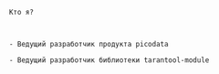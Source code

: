 

     Кто я?



     - Ведущий разработчик продукта picodata

     - Ведущий разработчик библиотеки tarantool-module
